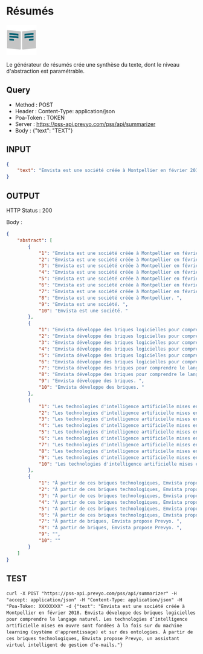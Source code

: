 Résumés
==

<img src="../images/ic_pss_resume.png" alt="drawing" width="80"/>

Le générateur de résumés crée une synthèse du texte, dont le niveau d'abstraction est paramétrable.

Query
--
* Method : POST
* Header : Content-Type: application/json
* Poa-Token : TOKEN
* Server : https://pss-api.prevyo.com/pss/api/summarizer
* Body : {"text": "TEXT"}

INPUT
--

```JSON
{
    "text": "Emvista est une société créée à Montpellier en février 2018. Emvista développe des briques logicielles pour comprendre le langage naturel. Les technologies d’intelligence artificielle mises en œuvre sont fondées à la fois sur du machine learning (système d'apprentissage) et sur des ontologies. À partir de ces briques technologiques, Emvista propose Prevyo, un assistant virtuel intelligent de gestion d’e-mails."
}
```

OUTPUT
--
HTTP Status : 200

Body :

```JSON
{
    "abstract": [
        {
            "1": "Emvista est une société créée à Montpellier en février 2018. ",
            "2": "Emvista est une société créée à Montpellier en février 2018. ",
            "3": "Emvista est une société créée à Montpellier en février 2018. ",
            "4": "Emvista est une société créée à Montpellier en février 2018. ",
            "5": "Emvista est une société créée à Montpellier en février 2018. ",
            "6": "Emvista est une société créée à Montpellier en février 2018. ",
            "7": "Emvista est une société créée à Montpellier en février 2018. ",
            "8": "Emvista est une société créée à Montpellier. ",
            "9": "Emvista est une société. ",
            "10": "Emvista est une société. "
        },
        {
            "1": "Emvista développe des briques logicielles pour comprendre le langage naturel. ",
            "2": "Emvista développe des briques logicielles pour comprendre le langage naturel. ",
            "3": "Emvista développe des briques logicielles pour comprendre le langage naturel. ",
            "4": "Emvista développe des briques logicielles pour comprendre le langage naturel. ",
            "5": "Emvista développe des briques logicielles pour comprendre le langage naturel. ",
            "6": "Emvista développe des briques logicielles pour comprendre le langage naturel. ",
            "7": "Emvista développe des briques pour comprendre le langage. ",
            "8": "Emvista développe des briques pour comprendre le langage. ",
            "9": "Emvista développe des briques. ",
            "10": "Emvista développe des briques. "
        },
        {
            "1": "Les technologies d'intelligence artificielle mises en œuvre sont fondées à la fois sur du machine learning et sur des ontologies. ",
            "2": "Les technologies d'intelligence artificielle mises en œuvre sont fondées sur du machine learning et sur des ontologies. ",
            "3": "Les technologies d'intelligence artificielle mises en œuvre sont fondées sur du machine learning et sur des ontologies. ",
            "4": "Les technologies d'intelligence artificielle mises en œuvre sont fondées sur du machine learning et sur des ontologies. ",
            "5": "Les technologies d'intelligence artificielle mises en œuvre sont fondées sur du machine learning et sur des ontologies. ",
            "6": "Les technologies d'intelligence artificielle mises en œuvre sont fondées sur du machine learning et sur des ontologies. ",
            "7": "Les technologies d'intelligence artificielle mises en œuvre sont fondées sur du machine learning et sur des ontologies. ",
            "8": "Les technologies d'intelligence artificielle mises en œuvre sont fondées sur du machine learning et. ",
            "9": "Les technologies d'intelligence artificielle mises en œuvre sont fondées sur du machine learning et. ",
            "10": "Les technologies d'intelligence artificielle mises en œuvre sont fondées sur du machine learning et. "
        },
        {
            "1": "À partir de ces briques technologiques, Emvista propose Prevyo, un assistant virtuel intelligent de gestion d'e-mails. ",
            "2": "À partir de ces briques technologiques, Emvista propose Prevyo, un assistant virtuel intelligent de gestion d'e-mails. ",
            "3": "À partir de ces briques technologiques, Emvista propose Prevyo. ",
            "4": "À partir de ces briques technologiques, Emvista propose Prevyo. ",
            "5": "À partir de ces briques technologiques, Emvista propose Prevyo. ",
            "6": "À partir de ces briques technologiques, Emvista propose Prevyo. ",
            "7": "À partir de briques, Emvista propose Prevyo. ",
            "8": "À partir de briques, Emvista propose Prevyo. ",
            "9": "",
            "10": ""
        }
    ]
}
```

TEST
--

`curl -X POST "https://pss-api.prevyo.com/pss/api/summarizer" -H "accept: application/json" -H "Content-Type: application/json" -H "Poa-Token: XXXXXXXX" -d {"text": "Emvista est une société créée à Montpellier en février 2018. Emvista développe des briques logicielles pour comprendre le langage naturel. Les technologies d’intelligence artificielle mises en œuvre sont fondées à la fois sur du machine learning (système d'apprentissage) et sur des ontologies. À partir de ces briques technologiques, Emvista propose Prevyo, un assistant virtuel intelligent de gestion d’e-mails."}` 

